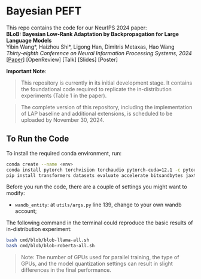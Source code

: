 # Bayesian PEFT
This repo contains the code for our NeurIPS 2024 paper:<br>
**BLoB: Bayesian Low-Rank Adaptation by Backpropagation for Large Language Models**<br>
Yibin Wang\*, Haizhou Shi\*, Ligong Han, Dimitris Metaxas, Hao Wang<br>
*Thirty-eighth Conference on Neural Information Processing Systems, 2024*<br>
[[Paper](https://arxiv.org/abs/2406.11675)] [OpenReview] [Talk] [Slides] [Poster]

**Important Note**: 
> This repository is currently in its initial development stage. It contains the foundational code required to replicate the in-distribution experiments (Table 1 in the paper).

> The complete version of this repository, including the implementation of LAP baseline and additional extensions, is scheduled to be uploaded by November 30, 2024.

## To Run the Code
To install the required conda environment, run:
```sh
conda create --name <env>
conda install pytorch torchvision torchaudio pytorch-cuda=12.1 -c pytorch -c nvidia
pip install transformers datasets evaluate accelerate bitsandbytes jaxtyping torchmetrics setproctitle ipdb peft wandb nltk scikit-learn
```  

Before you run the code, there are a couple of settings you might want to modify: 
- `wandb_entity`: at `utils/args.py` line 139, change to your own wandb account;

The following command in the terminal could reproduce the basic results of in-distribution experiment: 
```sh
bash cmd/blob/blob-llama-all.sh
bash cmd/blob/blob-roberta-all.sh
```

> Note: The number of GPUs used for parallel training, the type of GPUs, and the model quantization settings can result in slight differences in the final performance.